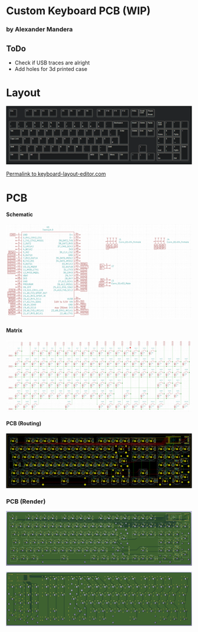 # Custom Keyboard PCB (WIP)

### by Alexander Mandera

## ToDo

- Check if USB traces are alright
- Add holes for 3d printed case

# Layout

![Keyboard Layout](img/keyboard-layout.png)

[Permalink to keyboard-layout-editor.com](http://www.keyboard-layout-editor.com/##@@=Esc&_x:1%3B&=F1&=F2&=F3&=F4&_x:0.5%3B&=F5&=F6&=F7&=F8&_x:0.5%3B&=F9&=F10&=F11&=F12&_x:0.25%3B&=PrtSc&=Scroll%20Lock&=Pause%0ABreak%3B&@_y:0.5%3B&=%C2%B0%0A%5E&=!%0A1&=%22%0A2&=%C2%A7%0A3&=$%0A4&=%25%0A5&=%2F&%0A6&=%2F%2F%0A7&=(%0A8&=)%0A9&=%2F=%0A0&=%3F%0A%C3%9F&=%60%0A%C2%B4&_w:2%3B&=Backspace&_x:0.25%3B&=Insert&=Home&=PgUp&_x:0.25%3B&=Num%20Lock&=%2F%2F&=*&=-%3B&@_w:1.5%3B&=Tab&=Q&=W&=E&=R&=T&=Z&=U&=I&=O&=P&=%C3%9C&=*%0A+&_x:0.25&w:1.25&h:2&w2:1.5&h2:1&x2:-0.25%3B&=Enter&_x:0.25%3B&=Delete&=End&=PgDn&_x:0.25%3B&=7%0AHome&=8%0A%E2%86%91&=9%0APgUp&_h:2%3B&=+%3B&@_w:1.75%3B&=Caps%20Lock&=A&=S&=D&=F&=G&=H&=J&=K&=L&=%C3%96&=%C3%84&='%0A%23&_x:4.75%3B&=4%0A%E2%86%90&=5&=6%0A%E2%86%92%3B&@_w:1.25%3B&=Shift&=%3E%0A%3C&=Y&=X&=C&=V&=B&=N&=M&=%2F%3B%0A,&=%2F:%0A.&=%2F_%0A-&_w:2.75%3B&=Shift&_x:1.25%3B&=%E2%86%91&_x:1.25%3B&=1%0AEnd&=2%0A%E2%86%93&=3%0APgDn&_h:2%3B&=Enter%3B&@_w:1.25%3B&=Ctrl&_w:1.25%3B&=Win&_w:1.25%3B&=Alt&_a:7&w:6.25%3B&=&_a:4&w:1.25%3B&=AltGr&_w:1.25%3B&=Win&_w:1.25%3B&=Menu&_w:1.25%3B&=Ctrl&_x:0.25%3B&=%E2%86%90&=%E2%86%93&=%E2%86%92&_x:0.25&w:2%3B&=0%0AIns&=.%0ADel)

# PCB

#### Schematic

![Schematic](img/schematic1.png)

#### Matrix

![Matrix](img/matrix.png)

#### PCB (Routing)

![PCB Routing](img/pcb.png)

### PCB (Render)

![Render 1](img/pcb-render1.png)

![Render 2](img/pcb-render2.png)

